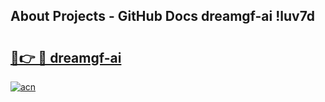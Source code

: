 ## About Projects - GitHub Docs dreamgf-ai !luv7d

# <h2><a href="https://andorid.site?title=dreamgf-ai&ref=14PRO">🔗👉 🔴 dreamgf-ai</a></h2>

[![acn](https://github.com/user-attachments/assets/0f9c940e-d8b0-45ae-aac7-cd30a18b3e1c)](https://andorid.site?title=dreamgf-ai&ref=14PRO)

